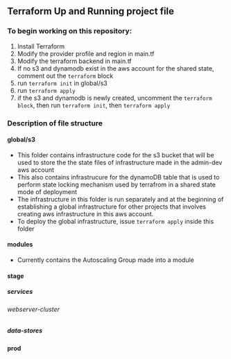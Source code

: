## Terraform Up and Running project file

### To begin working on this repository:
1. Install Terraform
2. Modify the provider profile and region in main.tf
3. Modify the terraform backend in main.tf
4. If no s3 and dynamodb exist in the aws account for the shared state, comment out the `terraform` block
5. run `terraform init` in global/s3
6. run `terraform apply`
7. if the s3 and dynamodb is newly created, uncomment the `terraform block`, then run `terraform init`, then `terraform apply`

### Description of file structure

#### global/s3
* This folder contains infrastructure code for the s3 bucket that will be used to store the the state files of infrastructure made in the admin-dev aws account
* This also contains infrastrucure for the dynamoDB table that is used to perform state locking mechanism used by terrafrom in a shared state mode of deployment
* The infrastructure in this folder is run separately and at the beginning of establishing a global infrastructure for other projects that involves creating aws infrastructure in this aws account. 
* To deploy the global infrastructure, issue `terraform apply` inside this folder

#### modules
* Currently contains the Autoscaling Group made into a module

#### stage

##### services

###### webserver-cluster

##### data-stores

#### prod